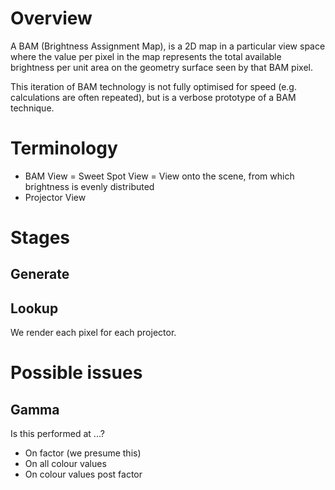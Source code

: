 # Overview

A BAM (Brightness Assignment Map), is a 2D map in a particular view space where the value per pixel in the map represents the total available brightness per unit area on the geometry surface seen by that BAM pixel.

This iteration of BAM technology is not fully optimised for speed (e.g. calculations are often repeated), but is a verbose prototype of a BAM technique.

# Terminology

* BAM View = Sweet Spot View = View onto the scene, from which brightness is evenly distributed
* Projector View

# Stages

## Generate

## Lookup

We render each pixel for each projector.


# Possible issues

## Gamma

Is this performed at ...?

* On factor (we presume this)
* On all colour values
* On colour values post factor